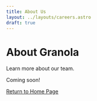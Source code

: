 ```yaml
---
title: About Us
layout: ../layouts/careers.astro
draft: true
---
```


# About Granola

Learn more about our team. 

Coming soon!

[Return to Home Page](/)